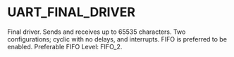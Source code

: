 # UART_FINAL_DRIVER
Final driver. Sends and receives up to 65535 characters. Two configurations; cyclic with no delays, and interrupts. FIFO is preferred to be enabled. Preferable FIFO Level: FIFO_2.  
